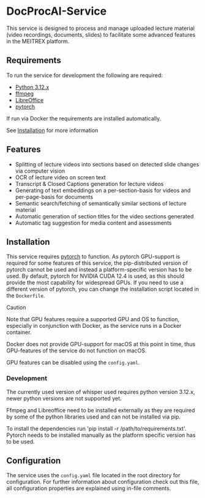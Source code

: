 # DocProcAI-Service

This service is designed to process and manage uploaded lecture material (video recordings, documents, slides) to facilitate some advanced features in the MEITREX platform.

## Requirements
To run the service for development the following are required:
* [Python 3.12.x](https://www.python.org) 
* [ffmpeg](https://www.ffmpeg.org/about.html) 
* [LibreOffice](https://www.libreoffice.org) 
* [pytorch](https://pytorch.org/get-started/locally/)

If run via Docker the requirements are installed automatically.

See [Installation](#installation) for more information

## Features
* Splitting of lecture videos into sections based on detected slide changes via computer vision
* OCR of lecture video on screen text
* Transcript & Closed Captions generation for lecture videos
* Generating of text embeddings on a per-section-basis for videos and per-page-basis for documents
* Semantic search/fetching of semantically similar sections of lecture material
* Automatic generation of section titles for the video sections generated
* Automatic tag suggestion for media content and assessments

## Installation
This service requires [pytorch](https://pytorch.org/get-started/locally/) to function. As pytorch GPU-support is required for some features of this service, the pip-distributed version of pytorch cannot be used and instead a
platform-specific version has to be used.
By default, pytorch for NVIDIA CUDA 12.4 is used, as this should provide the most capability for widespread GPUs. If you need to use a different version of pytorch, you can change
the installation script located in the `Dockerfile`.

> [!CAUTION]
> Note that GPU features require a supported GPU and OS to function, especially in conjunction with Docker, as the service runs in a Docker container.
> 
> Docker does not provide GPU-support for macOS at this point in time, thus GPU-features of the service do not function on macOS.
>
>  GPU features can be disabled using the `config.yaml`.


### Development
The currently used version of whisper used requires python version 3.12.x, newer python versions are not supported yet.

Ffmpeg and Libreoffice need to be installed externally as they are required by some of the python libraries used and can not be installed via pip.

To install the dependencies run 'pip install -r /path/to/requirements.txt'. 
Pytorch needs to be installed manually as the platform specific version has to be used.

## Configuration
The service uses the `config.yaml` file located in the root directory for configuration.
For further information about configuration check out this file, all configuration properties are explained using in-file comments.
